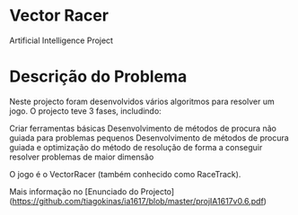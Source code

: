 # Vector Racer
Artificial Intelligence Project


# Descrição do Problema

Neste projecto foram desenvolvidos vários algoritmos para resolver um jogo. O projecto teve 3 fases, includindo:

Criar ferramentas básicas
Desenvolvimento de métodos de procura não guiada para problemas pequenos
Desenvolvimento de métodos de procura guiada e optimização do método de resolução de forma a conseguir resolver problemas de maior dimensão

O jogo é o VectorRacer (também conhecido como RaceTrack).

Mais informação no  [Enunciado do Projecto] (https://github.com/tiagokinas/ia1617/blob/master/projIA1617v0.6.pdf)
